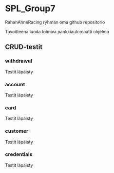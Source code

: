 # SPL_Group7

RahanAhneRacing ryhmän oma github repositorio

Tavoitteena luoda toimiva pankkiautomaatti ohjelma

## CRUD-testit

### withdrawal

Testit läpäisty

### account

Testit läpäisty

### card

Testit läpäisty

### customer

Testit läpäisty

### credentials

Testit läpäisty
